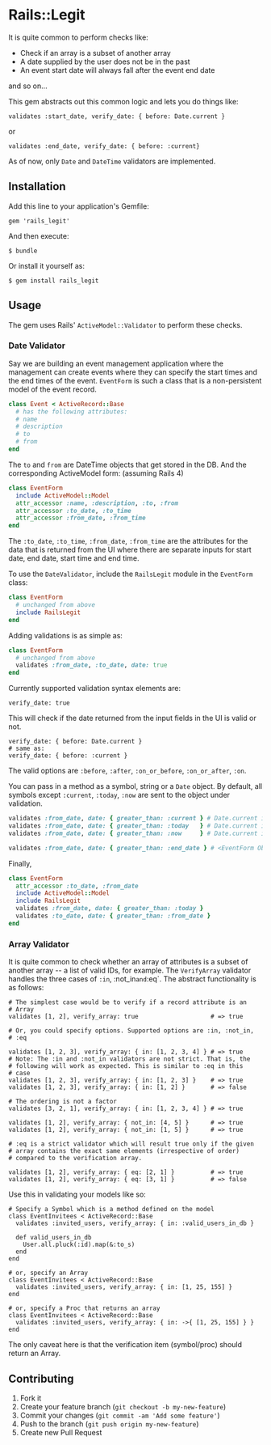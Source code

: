 # Rails::Legit

It is quite common to perform checks like:

* Check if an array is a subset of another array
* A date supplied by the user does not be in the past
* An event start date will always fall after the event end date

and so on...

This gem abstracts out this common logic and lets you do things like:

    validates :start_date, verify_date: { before: Date.current }

or

    validates :end_date, verify_date: { before: :current}

As of now, only `Date` and `DateTime` validators are implemented.

## Installation

Add this line to your application's Gemfile:

    gem 'rails_legit'

And then execute:

    $ bundle

Or install it yourself as:

    $ gem install rails_legit

## Usage

The gem uses Rails' `ActiveModel::Validator` to perform these checks.


### Date Validator

Say we are building an event management application where the management
can create events where they can specify the start times and the end times
of the event. `EventForm` is such a class that is a non-persistent model of
the event record.

```ruby
class Event < ActiveRecord::Base
  # has the following attributes:
  # name
  # description
  # to
  # from
end
```

The `to` and `from` are DateTime objects that get stored in the DB. And the
corresponding ActiveModel form: (assuming Rails 4)

```ruby
class EventForm 
  include ActiveModel::Model
  attr_accessor :name, :description, :to, :from
  attr_accessor :to_date, :to_time
  attr_accessor :from_date, :from_time
end
```

The `:to_date`, `:to_time`, `:from_date`, `:from_time` are the attributes
for the data that is returned from the UI where there are separate inputs
for start date, end date, start time and end time.

To use the `DateValidator`, include the `RailsLegit` module in the
`EventForm` class:

```ruby
class EventForm
  # unchanged from above
  include RailsLegit
end
```

Adding validations is as simple as:

```ruby
class EventForm
  # unchanged from above
  validates :from_date, :to_date, date: true
end
```

Currently supported validation syntax elements are:

    verify_date: true

This will check if the date returned from the input fields in the UI is
valid or not.

    verify_date: { before: Date.current }
    # same as:
    verify_date: { before: :current }

The valid options are `:before`, `:after`, `:on_or_before`, `:on_or_after`, `:on`.

You can pass in a method as a symbol, string or a `Date` object. By default, all symbols except
`:current`, `:today`, `:now` are sent to the object under validation.

```ruby
validates :from_date, date: { greater_than: :current } # Date.current is used
validates :from_date, date: { greater_than: :today   } # Date.current is used 
validates :from_date, date: { greater_than: :now     } # Date.current is used

validates :from_date, date: { greater_than: :end_date } # <EventForm Object>.end_date is used
```

Finally,

```ruby
class EventForm
  attr_accessor :to_date, :from_date
  include ActiveModel::Model
  include RailsLegit
  validates :from_date, date: { greater_than: :today }
  validates :to_date, date: { greater_than: :from_date }
end
```

### Array Validator

It is quite common to check whether an array of attributes is a subset
of another array -- a list of valid IDs, for example. The `VerifyArray`
validator handles the three cases of `:in`, :not_in` and `:eq`. The
abstract functionality is as follows:

    # The simplest case would be to verify if a record attribute is an
    # Array
    validates [1, 2], verify_array: true                    # => true

    # Or, you could specify options. Supported options are :in, :not_in,
    # :eq

    validates [1, 2, 3], verify_array: { in: [1, 2, 3, 4] } # => true
    # Note: The :in and :not_in validators are not strict. That is, the
    # following will work as expected. This is similar to :eq in this
    # case
    validates [1, 2, 3], verify_array: { in: [1, 2, 3] }    # => true
    validates [1, 2, 3], verify_array: { in: [1, 2] }       # => false

    # The ordering is not a factor
    validates [3, 2, 1], verify_array: { in: [1, 2, 3, 4] } # => true

    validates [1, 2], verify_array: { not_in: [4, 5] }      # => true
    validates [1, 2], verify_array: { not_in: [1, 5] }      # => true

    # :eq is a strict validator which will result true only if the given
    # array contains the exact same elements (irrespective of order)
    # compared to the verification array.

    validates [1, 2], verify_array: { eq: [2, 1] }          # => true
    validates [1, 2], verify_array: { eq: [3, 1] }          # => false

Use this in validating your models like so:

    # Specify a Symbol which is a method defined on the model
    class EventInvitees < ActiveRecord::Base
      validates :invited_users, verify_array: { in: :valid_users_in_db }

      def valid_users_in_db
        User.all.pluck(:id).map(&:to_s)
      end
    end

    # or, specify an Array
    class EventInvitees < ActiveRecord::Base
      validates :invited_users, verify_array: { in: [1, 25, 155] }
    end

    # or, specify a Proc that returns an array
    class EventInvitees < ActiveRecord::Base
      validates :invited_users, verify_array: { in: ->{ [1, 25, 155] } }
    end


The only caveat here is that the verification item (symbol/proc) should
return an Array.


## Contributing

1. Fork it
2. Create your feature branch (`git checkout -b my-new-feature`)
3. Commit your changes (`git commit -am 'Add some feature'`)
4. Push to the branch (`git push origin my-new-feature`)
5. Create new Pull Request
